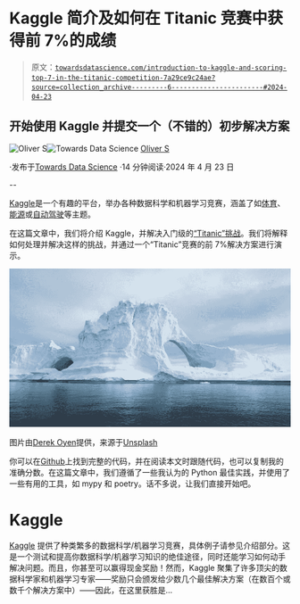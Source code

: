 # Kaggle 简介及如何在 Titanic 竞赛中获得前 7%的成绩

> 原文：[`towardsdatascience.com/introduction-to-kaggle-and-scoring-top-7-in-the-titanic-competition-7a29ce9c24ae?source=collection_archive---------6-----------------------#2024-04-23`](https://towardsdatascience.com/introduction-to-kaggle-and-scoring-top-7-in-the-titanic-competition-7a29ce9c24ae?source=collection_archive---------6-----------------------#2024-04-23)

## 开始使用 Kaggle 并提交一个（不错的）初步解决方案

[](https://medium.com/@hrmnmichaels?source=post_page---byline--7a29ce9c24ae--------------------------------)![Oliver S](https://medium.com/@hrmnmichaels?source=post_page---byline--7a29ce9c24ae--------------------------------)[](https://towardsdatascience.com/?source=post_page---byline--7a29ce9c24ae--------------------------------)![Towards Data Science](https://towardsdatascience.com/?source=post_page---byline--7a29ce9c24ae--------------------------------) [Oliver S](https://medium.com/@hrmnmichaels?source=post_page---byline--7a29ce9c24ae--------------------------------)

·发布于[Towards Data Science](https://towardsdatascience.com/?source=post_page---byline--7a29ce9c24ae--------------------------------) ·14 分钟阅读·2024 年 4 月 23 日

--

[Kaggle](https://www.kaggle.com/)是一个有趣的平台，举办各种数据科学和机器学习竞赛，涵盖了如[体育](https://www.kaggle.com/competitions/nfl-big-data-bowl-2024)、[能源](https://www.kaggle.com/competitions/predict-energy-behavior-of-prosumers)或[自动驾驶](https://www.kaggle.com/competitions/lyft-motion-prediction-autonomous-vehicles)等主题。

在这篇文章中，我们将介绍 Kaggle，并解决入门级的[“Titanic”挑战](https://www.kaggle.com/competitions/titanic)。我们将解释如何处理并解决这样的挑战，并通过一个“Titanic”竞赛的前 7%解决方案进行演示。

![](img/4d456d0962291b5d6047de081115584b.png)

图片由[Derek Oyen](https://unsplash.com/@goosegrease?utm_content=creditCopyText&utm_medium=referral&utm_source=unsplash)提供，来源于[Unsplash](https://unsplash.com/photos/glacier-during-daytime-4ReskwNsh68?utm_content=creditCopyText&utm_medium=referral&utm_source=unsplash)

你可以在[Github](https://github.com/hermanmichaels/titanic)上找到完整的代码，并在阅读本文时跟随代码，也可以复制我的准确分数。在这篇文章中，我们遵循了一些我认为的 Python 最佳实践，并使用了一些有用的工具，如 mypy 和 poetry。话不多说，让我们直接开始吧。

# Kaggle

[Kaggle](https://www.kaggle.com/) 提供了种类繁多的数据科学/机器学习竞赛，具体例子请参见介绍部分。这是一个测试和提高你数据科学/机器学习知识的绝佳途径，同时还能学习如何动手解决问题。而且，你甚至可以赢得现金奖励！然而，Kaggle 聚集了许多顶尖的数据科学家和机器学习专家——奖励只会颁发给少数几个最佳解决方案（在数百个或数千个解决方案中）——因此，在这里获胜是...
